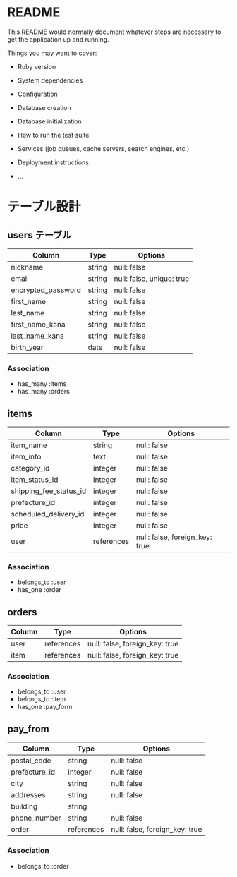 # README

This README would normally document whatever steps are necessary to get the
application up and running.

Things you may want to cover:

* Ruby version

* System dependencies

* Configuration

* Database creation

* Database initialization

* How to run the test suite

* Services (job queues, cache servers, search engines, etc.)

* Deployment instructions

* ...

# テーブル設計

## users テーブル

| Column                | Type    | Options                    |
| --------------------- |---------|--------------------------- |
| nickname              | string  | null: false                |
| email                 | string  | null: false, unique: true  |
| encrypted_password    | string  | null: false                |
| first_name            | string  | null: false                |
| last_name             | string  | null: false                |
| first_name_kana       | string  | null: false                |
| last_name_kana        | string  | null: false                |
| birth_year            | date    | null: false                |

### Association

- has_many :items
- has_many :orders

## items

| Column                | Type       | Options                         |
| --------------------- |------------|---------------------------------|
| item_name             | string     | null: false                     |
| item_info             | text       | null: false                     |
| category_id           | integer    | null: false                     |
| item_status_id        | integer    | null: false                     |
| shipping_fee_status_id| integer    | null: false                     |
| prefecture_id         | integer    | null: false                     |
| scheduled_delivery_id | integer    | null: false                     |
| price                 | integer    | null: false                     |
| user                  | references | null: false,  foreign_key: true |

### Association

- belongs_to :user
- has_one :order

## orders

| Column                | Type       | Options                         |
| --------------------- |------------|---------------------------------|
| user                  | references | null: false,  foreign_key: true |
| item                  | references | null: false,  foreign_key: true |

### Association

- belongs_to :user
- belongs_to :item
- has_one :pay_form

## pay_from

| Column                | Type       | Options                         |
| --------------------- |------------|---------------------------------|
| postal_code           | string     | null: false                     |
| prefecture_id         | integer    | null: false                     |
| city                  | string     | null: false                     |
| addresses             | string     | null: false                     |
| building              | string     |                                 |
| phone_number          | string     | null: false                     |
| order                 | references | null: false,  foreign_key: true |

### Association

- belongs_to :order